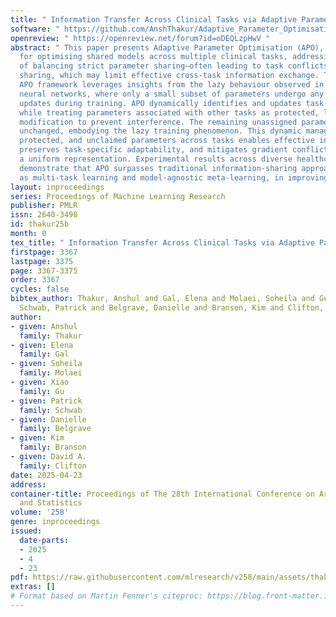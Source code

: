 ```yaml
---
title: " Information Transfer Across Clinical Tasks via Adaptive Parameter Optimisation "
software: " https://github.com/AnshThakur/Adaptive_Parameter_Optimisation "
openreview: " https://openreview.net/forum?id=oDEQLzpHwV "
abstract: " This paper presents Adaptive Parameter Optimisation (APO), a novel framework
  for optimising shared models across multiple clinical tasks, addressing the challenges
  of balancing strict parameter sharing—often leading to task conflicts—and soft parameter
  sharing, which may limit effective cross-task information exchange. The proposed
  APO framework leverages insights from the lazy behaviour observed in over-parameterised
  neural networks, where only a small subset of parameters undergo any substantial
  updates during training. APO dynamically identifies and updates task-specific parameters
  while treating parameters associated with other tasks as protected, limiting their
  modification to prevent interference. The remaining unassigned parameters remain
  unchanged, embodying the lazy training phenomenon. This dynamic management of task-specific,
  protected, and unclaimed parameters across tasks enables effective information sharing,
  preserves task-specific adaptability, and mitigates gradient conflicts without enforcing
  a uniform representation. Experimental results across diverse healthcare datasets
  demonstrate that APO surpasses traditional information-sharing approaches, such
  as multi-task learning and model-agnostic meta-learning, in improving task performance. "
layout: inproceedings
series: Proceedings of Machine Learning Research
publisher: PMLR
issn: 2640-3498
id: thakur25b
month: 0
tex_title: " Information Transfer Across Clinical Tasks via Adaptive Parameter Optimisation "
firstpage: 3367
lastpage: 3375
page: 3367-3375
order: 3367
cycles: false
bibtex_author: Thakur, Anshul and Gal, Elena and Molaei, Soheila and Gu, Xiao and
  Schwab, Patrick and Belgrave, Danielle and Branson, Kim and Clifton, David A.
author:
- given: Anshul
  family: Thakur
- given: Elena
  family: Gal
- given: Soheila
  family: Molaei
- given: Xiao
  family: Gu
- given: Patrick
  family: Schwab
- given: Danielle
  family: Belgrave
- given: Kim
  family: Branson
- given: David A.
  family: Clifton
date: 2025-04-23
address:
container-title: Proceedings of The 28th International Conference on Artificial Intelligence
  and Statistics
volume: '258'
genre: inproceedings
issued:
  date-parts:
  - 2025
  - 4
  - 23
pdf: https://raw.githubusercontent.com/mlresearch/v258/main/assets/thakur25b/thakur25b.pdf
extras: []
# Format based on Martin Fenner's citeproc: https://blog.front-matter.io/posts/citeproc-yaml-for-bibliographies/
---
```

